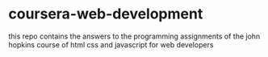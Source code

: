 # coursera-web-development

this repo contains the answers to the programming assignments of the john hopkins course of html css and javascript for web developers
